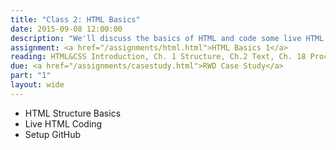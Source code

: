 ```yaml
---
title: "Class 2: HTML Basics"
date: 2015-09-08 12:00:00
description: "We'll discuss the basics of HTML and code some live HTML in class.  We'll also set up GitHub accounts and version control for future assignments."
assignment: <a href="/assignments/html.html">HTML Basics 1</a>
reading: HTML&CSS Introduction, Ch. 1 Structure, Ch.2 Text, Ch. 18 Process & Design (out of order) + Responsive Web Design Ch. 1 Our Responsive Web + <a href="http://readwrite.com/2013/09/30/understanding-github-a-journey-for-beginners-part-1">GitHub for Beginners</a>
due: <a href="/assignments/casestudy.html">RWD Case Study</a>
part: "1"
layout: wide
---
```


* HTML Structure Basics
* Live HTML Coding
* Setup GitHub